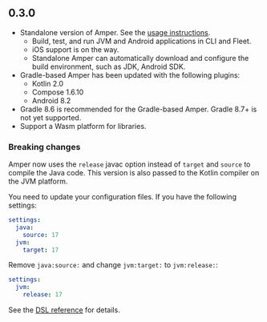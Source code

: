 ## 0.3.0

* Standalone version of Amper. See the [usage instructions](docs/Usage.md#using-amper-from-command-line).
  * Build, test, and run JVM and Android applications in CLI and Fleet.
  * iOS support is on the way.
  * Standalone Amper can automatically download and configure the build environment, such as JDK, Android SDK.
* Gradle-based Amper has been updated with the following plugins:
  * Kotlin 2.0
  * Compose 1.6.10
  * Android 8.2
* Gradle 8.6 is recommended for the Gradle-based Amper. Gradle 8.7+ is not yet supported. 
* Support a Wasm platform for libraries. 

### Breaking changes

Amper now uses the `release` javac option instead of `target` and `source` to compile the Java code. 
This version is also passed to the Kotlin compiler on the JVM platform.   

You need to update your configuration files. If you have the following settings:

```yaml
settings:
  java:
    source: 17
  jvm:
    target: 17
```

Remove `java:source:` and change `jvm:target:` to `jvm:release:`: 
```yaml
settings:
  jvm:
    release: 17
```

See the [DSL reference](docs/DSLReference.md#jvm) for details.